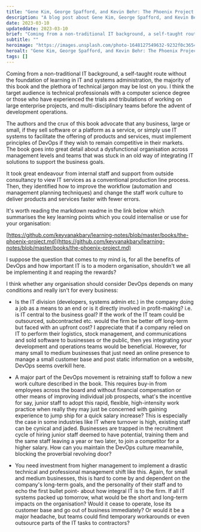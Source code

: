 ```yaml
---
title: "Gene Kim, George Spafford, and Kevin Behr: The Phoenix Project - Review"
description: "A blog post about Gene Kim, George Spafford, and Kevin Behr: The Phoenix Project - Review"
date: 2023-03-10
updateddate: 2023-03-10
brief: "Coming from a non-traditional IT background, a self-taught route without the foundation of learning in IT and systems administration, the majority of this book and the plethora of technical jargon may be lost on you. I think the target audience is te..."
subtitle: ""
heroimage: "https://images.unsplash.com/photo-1648127549632-9232f0c36549?q=80&w=1740&auto=format&fit=crop&ixlib=rb-4.1.0&ixid=M3wxMjA3fDB8MHxwaG90by1wYWdlfHx8fGVufDB8fHx8fA%3D%3D"
heroalt: "Gene Kim, George Spafford, and Kevin Behr: The Phoenix Project - Review"
tags: []
---
```


Coming from a non-traditional IT background, a self-taught route without the foundation of learning in IT and systems administration, the majority of this book and the plethora of technical jargon may be lost on you. I think the target audience is technical professionals with a computer science degree or those who have experienced the trials and tribulations of working on large enterprise projects, and multi-disciplinary teams before the advent of development operations.

The authors and the crux of this book advocate that any business, large or small, if they sell software or a platform as a service, or simply use IT systems to facilitate the offering of products and services, must implement principles of DevOps if they wish to remain competitive in their markets. The book goes into great detail about a dysfunctional organisation across management levels and teams that was stuck in an old way of integrating IT solutions to support the business goals.

It took great endeavour from internal staff and support from outside consultancy to view IT services as a conventional production line process. Then, they identified how to improve the workflow (automation and management planning techniques) and change the staff work culture to deliver products and services faster with fewer errors.

It's worth reading the markdown readme in the link below which summarises the key learning points which you could internalise or use for your organisation:

[https://github.com/keyvanakbary/learning-notes/blob/master/books/the-phoenix-project.md](https://github.com/keyvanakbary/learning-notes/blob/master/books/the-phoenix-project.md)

I suppose the question that comes to my mind is, for all the benefits of DevOps and how important IT is to a modern organisation, shouldn't we all be implementing it and reaping the rewards?

I think whether any organisation should consider DevOps depends on many conditions and really isn't for every business:

* Is the IT division (developers, systems admin etc.) in the company doing a job as a means to an end or is it directly involved in profit-making? i.e. is IT central to the business goal? If the work of the IT team could be outsourced, subcontracted etc. would the firm be better off long-term but faced with an upfront cost? I appreciate that if a company relied on IT to perform their logistics, stock management, and communications and sold software to businesses or the public, then yes integrating your development and operations teams would be beneficial. However, for many small to medium businesses that just need an online presence to manage a small customer base and post static information on a website, DevOps seems overkill here.
    
* A major part of the DevOps movement is retraining staff to follow a new work culture described in the book. This requires buy-in from employees across the board and without financial compensation or other means of improving individual job prospects, what's the incentive for say, junior staff to adopt this rapid, flexible, high-intensity work practice when really they may just be concerned with gaining experience to jump ship for a quick salary increase? This is especially the case in some industries like IT where turnover is high, existing staff can be cynical and jaded. Businesses are trapped in the recruitment cycle of hiring junior staff deemed to have potential, training them and the same staff leaving a year or two later, to join a competitor for a higher salary. How can you maintain the DevOps culture meanwhile, blocking the proverbial revolving door?
    
* You need investment from higher management to implement a drastic technical and professional management shift like this. Again, for small and medium businesses, this is hard to come by and dependent on the company's long-term goals, and the personality of their staff and to echo the first bullet point- about how integral IT is to the firm. If all IT systems packed up tomorrow, what would be the short and long-term impacts on the organisation? Would it cease to operate, lose its customer base and go out of business immediately? Or would it be a major headache, but teams could find temporary workarounds or even outsource parts of the IT tasks to contractors?